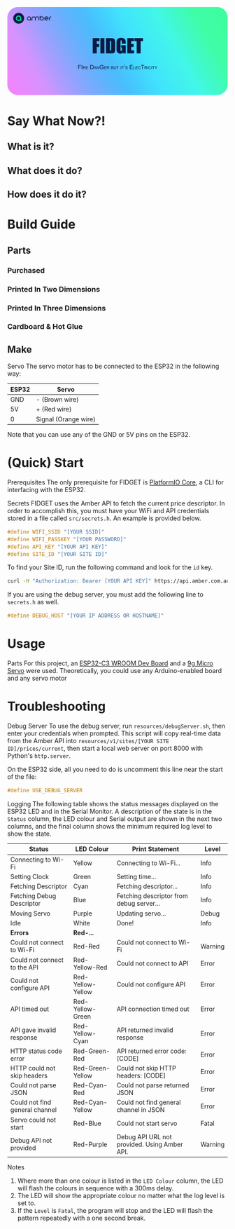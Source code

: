 ![Amber FIDGET - Fire Danger but it's Electricity](resources/images/Header/Header.png)

# Say What Now?!

## What is it?

## What does it do?

## How does it do it?

# Build Guide

## Parts

### Purchased

### Printed In Two Dimensions

### Printed In Three Dimensions

### Cardboard & Hot Glue

## Make

Servo
The servo motor has to be connected to the ESP32 in the following way:

| ESP32 | Servo                |
|-------|----------------------|
| GND   | - (Brown wire)       |
| 5V    | + (Red wire)         |
| 0     | Signal (Orange wire) |

Note that you can use any of the GND or 5V pins on the ESP32.

# (Quick) Start

Prerequisites
The only prerequisite for FIDGET is [PlatformIO Core](https://docs.platformio.org/en/latest/core/installation/index.html), a CLI for interfacing with the ESP32.

Secrets
FIDGET uses the Amber API to fetch the current price descriptor.
In order to accomplish this, you must have your WiFi and API credentials stored in a file called `src/secrets.h`.
An example is provided below.

```c++
#define WIFI_SSID "[YOUR SSID]"
#define WIFI_PASSKEY "[YOUR PASSWORD]"
#define API_KEY "[YOUR API KEY]"
#define SITE_ID "[YOUR SITE ID]"
```

To find your Site ID, run the following command and look for the `id` key.

```sh
curl -H "Authorization: Bearer [YOUR API KEY]" https://api.amber.com.au/v1/sites
```

If you are using the debug server, you must add the following line to `secrets.h` as well.

```c++
#define DEBUG_HOST "[YOUR IP ADDRESS OR HOSTNAME]"
```

# Usage

Parts
For this project,
an [ESP32-C3 WROOM Dev Board](https://core-electronics.com.au/esp32-c3-wroom-development-board.html) and a [9g Micro Servo](https://core-electronics.com.au/feetech-fs90-1-5kgcm-micro-servo-9g.html) were used.
Theoretically, you could use any Arduino-enabled board and any servo motor

# Troubleshooting

Debug Server
To use the debug server, run `resources/debugServer.sh`, then enter your credentials when prompted.
This script will copy real-time data from the Amber API into `resources/v1/sites/[YOUR SITE ID]/prices/current`,
then start a local web server on port 8000 with Python's `http.server`.

On the ESP32 side, all you need to do is uncomment this line near the start of the file:
```c++
#define USE_DEBUG_SERVER
```

Logging
The following table shows the status messages displayed on the ESP32 LED and in the Serial Monitor.
A description of the state is in the `Status` column,
the LED colour and Serial output are shown in the next two columns,
and the final column shows the minimum required log level to show the state.

| Status                         | LED Colour        | Print Statement                              | Level   |
|--------------------------------|-------------------|----------------------------------------------|---------|
| Connecting to Wi-Fi            | Yellow            | Connecting to Wi-Fi...                       | Info    |
| Setting Clock                  | Green             | Setting time...                              | Info    |
| Fetching Descriptor            | Cyan              | Fetching descriptor...                       | Info    |
| Fetching Debug Descriptor      | Blue              | Fetching descriptor from debug server...     | Info    |
| Moving Servo                   | Purple            | Updating servo...                            | Debug   |
| Idle                           | White             | Done!                                        | Info    |
| **Errors**                     | **Red-...**       |                                              |         |
| Could not connect to Wi-Fi     | Red-Red           | Could not connect to Wi-Fi                   | Warning |
| Could not connect to the API   | Red-Yellow-Red    | Could not connect to API                     | Error   |
| Could not configure API        | Red-Yellow-Yellow | Could not configure API                      | Error   |
| API timed out                  | Red-Yellow-Green  | API connection timed out                     | Error   |
| API gave invalid response      | Red-Yellow-Cyan   | API returned invalid response                | Error   |
| HTTP status code error         | Red-Green-Red     | API returned error code: [CODE]              | Error   |
| HTTP could not skip headers    | Red-Green-Yellow  | Could not skip HTTP headers: [CODE]          | Error   |
| Could not parse JSON           | Red-Cyan-Red      | Could not parse returned JSON                | Error   |
| Could not find general channel | Red-Cyan-Yellow   | Could not find general channel in JSON       | Error   |
| Servo could not start          | Red-Blue          | Could not start servo                        | Fatal   |
| Debug API not provided         | Red-Purple        | Debug API URL not provided. Using Amber API. | Warning |


Notes
1. Where more than one colour is listed in the `LED Colour` column,
   the LED will flash the colours in sequence with a 300ms delay.
2. The LED will show the appropriate colour no matter what the log level is set to.
3. If the `Level` is `Fatal`, the program will stop and the LED will flash the pattern repeatedly with a one second break.
